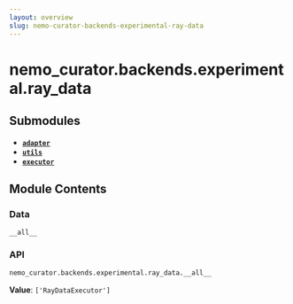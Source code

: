 ```yaml
---
layout: overview
slug: nemo-curator-backends-experimental-ray-data
---
```


# nemo_curator.backends.experimental.ray_data



## Submodules

- **[`adapter`](nemo-curator-backends-experimental-ray-data-adapter)**
- **[`utils`](nemo-curator-backends-experimental-ray-data-utils)**
- **[`executor`](nemo-curator-backends-experimental-ray-data-executor)**

## Module Contents

### Data

`__all__`

### API

```python
nemo_curator.backends.experimental.ray_data.__all__
```

**Value**: `['RayDataExecutor']`

